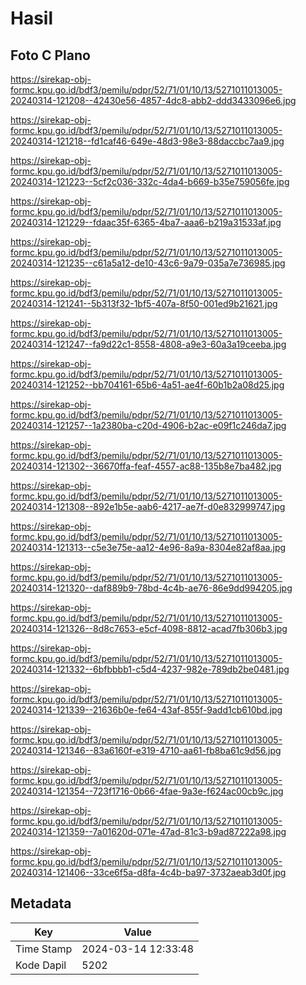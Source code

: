 # Hasil

## Foto C Plano

https://sirekap-obj-formc.kpu.go.id/bdf3/pemilu/pdpr/52/71/01/10/13/5271011013005-20240314-121208--42430e56-4857-4dc8-abb2-ddd3433096e6.jpg

https://sirekap-obj-formc.kpu.go.id/bdf3/pemilu/pdpr/52/71/01/10/13/5271011013005-20240314-121218--fd1caf46-649e-48d3-98e3-88daccbc7aa9.jpg

https://sirekap-obj-formc.kpu.go.id/bdf3/pemilu/pdpr/52/71/01/10/13/5271011013005-20240314-121223--5cf2c036-332c-4da4-b669-b35e759056fe.jpg

https://sirekap-obj-formc.kpu.go.id/bdf3/pemilu/pdpr/52/71/01/10/13/5271011013005-20240314-121229--fdaac35f-6365-4ba7-aaa6-b219a31533af.jpg

https://sirekap-obj-formc.kpu.go.id/bdf3/pemilu/pdpr/52/71/01/10/13/5271011013005-20240314-121235--c61a5a12-de10-43c6-9a79-035a7e736985.jpg

https://sirekap-obj-formc.kpu.go.id/bdf3/pemilu/pdpr/52/71/01/10/13/5271011013005-20240314-121241--5b313f32-1bf5-407a-8f50-001ed9b21621.jpg

https://sirekap-obj-formc.kpu.go.id/bdf3/pemilu/pdpr/52/71/01/10/13/5271011013005-20240314-121247--fa9d22c1-8558-4808-a9e3-60a3a19ceeba.jpg

https://sirekap-obj-formc.kpu.go.id/bdf3/pemilu/pdpr/52/71/01/10/13/5271011013005-20240314-121252--bb704161-65b6-4a51-ae4f-60b1b2a08d25.jpg

https://sirekap-obj-formc.kpu.go.id/bdf3/pemilu/pdpr/52/71/01/10/13/5271011013005-20240314-121257--1a2380ba-c20d-4906-b2ac-e09f1c246da7.jpg

https://sirekap-obj-formc.kpu.go.id/bdf3/pemilu/pdpr/52/71/01/10/13/5271011013005-20240314-121302--36670ffa-feaf-4557-ac88-135b8e7ba482.jpg

https://sirekap-obj-formc.kpu.go.id/bdf3/pemilu/pdpr/52/71/01/10/13/5271011013005-20240314-121308--892e1b5e-aab6-4217-ae7f-d0e832999747.jpg

https://sirekap-obj-formc.kpu.go.id/bdf3/pemilu/pdpr/52/71/01/10/13/5271011013005-20240314-121313--c5e3e75e-aa12-4e96-8a9a-8304e82af8aa.jpg

https://sirekap-obj-formc.kpu.go.id/bdf3/pemilu/pdpr/52/71/01/10/13/5271011013005-20240314-121320--daf889b9-78bd-4c4b-ae76-86e9dd994205.jpg

https://sirekap-obj-formc.kpu.go.id/bdf3/pemilu/pdpr/52/71/01/10/13/5271011013005-20240314-121326--8d8c7653-e5cf-4098-8812-acad7fb306b3.jpg

https://sirekap-obj-formc.kpu.go.id/bdf3/pemilu/pdpr/52/71/01/10/13/5271011013005-20240314-121332--6bfbbbb1-c5d4-4237-982e-789db2be0481.jpg

https://sirekap-obj-formc.kpu.go.id/bdf3/pemilu/pdpr/52/71/01/10/13/5271011013005-20240314-121339--21636b0e-fe64-43af-855f-9add1cb610bd.jpg

https://sirekap-obj-formc.kpu.go.id/bdf3/pemilu/pdpr/52/71/01/10/13/5271011013005-20240314-121346--83a6160f-e319-4710-aa61-fb8ba61c9d56.jpg

https://sirekap-obj-formc.kpu.go.id/bdf3/pemilu/pdpr/52/71/01/10/13/5271011013005-20240314-121354--723f1716-0b66-4fae-9a3e-f624ac00cb9c.jpg

https://sirekap-obj-formc.kpu.go.id/bdf3/pemilu/pdpr/52/71/01/10/13/5271011013005-20240314-121359--7a01620d-071e-47ad-81c3-b9ad87222a98.jpg

https://sirekap-obj-formc.kpu.go.id/bdf3/pemilu/pdpr/52/71/01/10/13/5271011013005-20240314-121406--33ce6f5a-d8fa-4c4b-ba97-3732aeab3d0f.jpg


## Metadata

| Key        | Value               |
| ---------- | ------------------- |
| Time Stamp | 2024-03-14 12:33:48 |
| Kode Dapil | 5202                |



